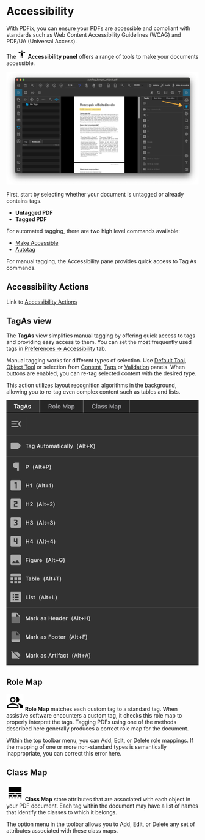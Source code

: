 # Accessibility

With PDFix, you can ensure your PDFs are accessible and compliant with standards such as Web Content Accessibility Guidelines (WCAG) and PDF/UA (Universal Access).

The ![Accessibility](../../images/accessible.png) __Accessibility panel__ offers a range of tools to make your documents accessible.

![Preferences Template](../../images/image-69.png)

First, start by selecting whether your document is untagged or already contains tags.

- __Untagged PDF__
- __Tagged PDF__

For automated tagging, there are two high level commands available:

- [Make Accessible](workflow-for-creating-an-accessible-pdf/#make-accessible)
- [Autotag](workflow-for-creating-an-accessible-pdf/#autotag)

For manual tagging, the Accessibility pane provides quick access to Tag As commands.

## Accessibility Actions

Link to [Accessibility Actions](/actions/accessibility.md)

## TagAs view

The __TagAs__ view simplifies manual tagging by offering quick access to tags and providing easy access to them. You can set the most frequently used tags in [Preferences -> Accessibility](preferences.md#accessibility) tab.

Manual tagging works for different types of selection. Use [Default Tool](tools.md), [Object Tool]((tools.md)) or selection from [Content](content.md), [Tags](tags.md) or [Validation](validation.md) panels. When buttons are enabled, you can re-tag selected content with the desired type.

This action utilizes layout recognition algorithms in the background, allowing you to re-tag even complex content such as tables and lists.

![Tag As](../../images/image-30.png)

## Role Map

![Role Map](../../images/rolemap.png) __Role Map__ matches each custom tag to a standard tag. When assistive software encounters a custom tag, it checks this role map to properly interpret the tags. Tagging PDFs using one of the methods described here generally produces a correct role map for the document.

Within the top toolbar menu, you can Add, Edit, or Delete role mappings. If the mapping of one or more non-standard types is semantically inappropriate, you can correct this error here.

## Class Map

![Class Map](../../images/classmap.png) __Class Map__ store attributes that are associated with each object in your PDF document. Each tag within the document may have a list of names that identify the classes to which it belongs.

The option menu in the toolbar allows you to Add, Edit, or Delete any set of attributes associated with these class maps.